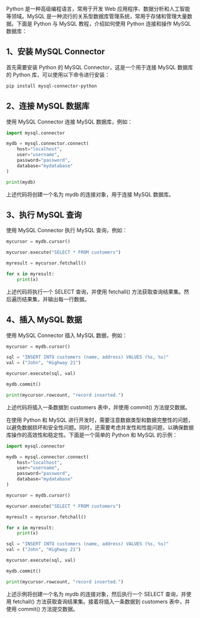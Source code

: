 Python 是一种高级编程语言，常用于开发 Web 应用程序、数据分析和人工智能等领域。MySQL 是一种流行的关系型数据库管理系统，常用于存储和管理大量数据。下面是 Python 与 MySQL 教程，介绍如何使用 Python 连接和操作 MySQL 数据库：

## 1、安装 MySQL Connector

首先需要安装 Python 的 MySQL Connector，这是一个用于连接 MySQL 数据库的 Python 库，可以使用以下命令进行安装：

```bash
pip install mysql-connector-python
```

## 2、连接 MySQL 数据库

使用 MySQL Connector 连接 MySQL 数据库，例如：

```python
import mysql.connector

mydb = mysql.connector.connect(
    host="localhost",
    user="username",
    password="password",
    database="mydatabase"
)

print(mydb)
```

上述代码将创建一个名为 mydb 的连接对象，用于连接 MySQL 数据库。

## 3、执行 MySQL 查询

使用 MySQL Connector 执行 MySQL 查询，例如：

```python
mycursor = mydb.cursor()

mycursor.execute("SELECT * FROM customers")

myresult = mycursor.fetchall()

for x in myresult:
    print(x)
```

上述代码将执行一个 SELECT 查询，并使用 fetchall() 方法获取查询结果集。然后遍历结果集，并输出每一行数据。

## 4、插入 MySQL 数据

使用 MySQL Connector 插入 MySQL 数据，例如：

```python
mycursor = mydb.cursor()

sql = "INSERT INTO customers (name, address) VALUES (%s, %s)"
val = ("John", "Highway 21")

mycursor.execute(sql, val)

mydb.commit()

print(mycursor.rowcount, "record inserted.")
```

上述代码将插入一条数据到 customers 表中，并使用 commit() 方法提交数据。

在使用 Python 和 MySQL 进行开发时，需要注意数据类型和数据完整性的问题，以避免数据损坏和安全性问题。同时，还需要考虑并发性和性能问题，以确保数据库操作的高效性和稳定性。下面是一个简单的 Python 和 MySQL 的示例：

```python
import mysql.connector

mydb = mysql.connector.connect(
    host="localhost",
    user="username",
    password="password",
    database="mydatabase"
)

mycursor = mydb.cursor()

mycursor.execute("SELECT * FROM customers")

myresult = mycursor.fetchall()

for x in myresult:
    print(x)

sql = "INSERT INTO customers (name, address) VALUES (%s, %s)"
val = ("John", "Highway 21")

mycursor.execute(sql, val)

mydb.commit()

print(mycursor.rowcount, "record inserted.")
```

上述示例将创建一个名为 mydb 的连接对象，然后执行一个 SELECT 查询，并使用 fetchall() 方法获取查询结果集。接着将插入一条数据到 customers 表中，并使用 commit() 方法提交数据。